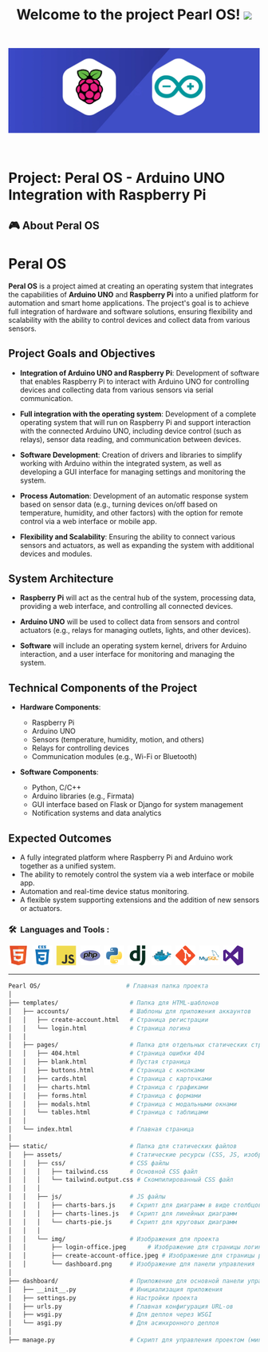 <h1 align="center">Welcome to the project Pearl OS! <img src="https://media.giphy.com/media/hvRJCLFzcasrR4ia7z/giphy.gif" width="40"></h1>
<br />

![Без названия (49)](documents/Без%20названия%20(49).png)

<br />

# Project: Peral OS - Arduino UNO Integration with Raspberry Pi


## :video_game: About Peral OS
# Peral OS

**Peral OS** is a project aimed at creating an operating system that integrates the capabilities of **Arduino UNO** and **Raspberry Pi** into a unified platform for automation and smart home applications. The project's goal is to achieve full integration of hardware and software solutions, ensuring flexibility and scalability with the ability to control devices and collect data from various sensors.

## Project Goals and Objectives

- **Integration of Arduino UNO and Raspberry Pi**: Development of software that enables Raspberry Pi to interact with Arduino UNO for controlling devices and collecting data from various sensors via serial communication.
  
- **Full integration with the operating system**: Development of a complete operating system that will run on Raspberry Pi and support interaction with the connected Arduino UNO, including device control (such as relays), sensor data reading, and communication between devices.

- **Software Development**: Creation of drivers and libraries to simplify working with Arduino within the integrated system, as well as developing a GUI interface for managing settings and monitoring the system.

- **Process Automation**: Development of an automatic response system based on sensor data (e.g., turning devices on/off based on temperature, humidity, and other factors) with the option for remote control via a web interface or mobile app.

- **Flexibility and Scalability**: Ensuring the ability to connect various sensors and actuators, as well as expanding the system with additional devices and modules.

## System Architecture

- **Raspberry Pi** will act as the central hub of the system, processing data, providing a web interface, and controlling all connected devices.
  
- **Arduino UNO** will be used to collect data from sensors and control actuators (e.g., relays for managing outlets, lights, and other devices).

- **Software** will include an operating system kernel, drivers for Arduino interaction, and a user interface for monitoring and managing the system.

## Technical Components of the Project

- **Hardware Components**:
  - Raspberry Pi
  - Arduino UNO
  - Sensors (temperature, humidity, motion, and others)
  - Relays for controlling devices
  - Communication modules (e.g., Wi-Fi or Bluetooth)

- **Software Components**:
  - Python, C/C++
  - Arduino libraries (e.g., Firmata)
  - GUI interface based on Flask or Django for system management
  - Notification systems and data analytics

## Expected Outcomes

- A fully integrated platform where Raspberry Pi and Arduino work together as a unified system.
- The ability to remotely control the system via a web interface or mobile app.
- Automation and real-time device status monitoring.
- A flexible system supporting extensions and the addition of new sensors or actuators.


### 🛠 &nbsp;Languages and Tools :

<p>
<img src="https://github.com/devicons/devicon/blob/master/icons/html5/html5-original.svg" title="HTML5" alt="HTML" width="40" height="40"/>&nbsp;
<img src="https://github.com/devicons/devicon/blob/master/icons/css3/css3-plain-wordmark.svg"  title="CSS3" alt="CSS" width="40" height="40"/>&nbsp;
<img src="https://github.com/devicons/devicon/blob/master/icons/javascript/javascript-original.svg" title="JavaScript" alt="JavaScript" width="40" height="40"/>&nbsp;
<img src="https://raw.githubusercontent.com/devicons/devicon/6910f0503efdd315c8f9b858234310c06e04d9c0/icons/php/php-original.svg" title="php" alt="php" width="40" height="40"/>&nbsp;
<img src="https://raw.githubusercontent.com/devicons/devicon/6910f0503efdd315c8f9b858234310c06e04d9c0/icons/python/python-original.svg" title="Python"  alt="Python" width="40" height="40"/>&nbsp;
<img src="https://raw.githubusercontent.com/devicons/devicon/6910f0503efdd315c8f9b858234310c06e04d9c0/icons/django/django-plain.svg" title="Django"  alt="Django" width="40" height="40"/>&nbsp;
<img src="https://raw.githubusercontent.com/devicons/devicon/6910f0503efdd315c8f9b858234310c06e04d9c0/icons/docker/docker-original.svg" title="Docker"  alt="Docker" width="40" height="40"/>&nbsp;
<img src="https://raw.githubusercontent.com/devicons/devicon/6910f0503efdd315c8f9b858234310c06e04d9c0/icons/git/git-original.svg" title="Git"  alt="Git" width="40" height="40"/>&nbsp;
<img src="https://github.com/devicons/devicon/blob/master/icons/mysql/mysql-original-wordmark.svg" title="MySQL"  alt="MySQL" width="40" height="40"/>&nbsp;
<img src="https://raw.githubusercontent.com/devicons/devicon/6910f0503efdd315c8f9b858234310c06e04d9c0/icons/visualstudio/visualstudio-plain.svg" title="visualstudio"  alt="visualstudio" width="40" height="40"/>&nbsp;
</p>

---

```bash
Pearl OS/                        # Главная папка проекта
│
├── templates/                    # Папка для HTML-шаблонов
│   ├── accounts/                 # Шаблоны для приложения аккаунтов
│   │   ├── create-account.html   # Страница регистрации
│   │   └── login.html            # Страница логина
│   │
│   ├── pages/                    # Папка для отдельных статических страниц
│   │   ├── 404.html              # Страница ошибки 404
│   │   ├── blank.html            # Пустая страница
│   │   ├── buttons.html          # Страница с кнопками
│   │   ├── cards.html            # Страница с карточками
│   │   ├── charts.html           # Страница с графиками
│   │   ├── forms.html            # Страница с формами
│   │   ├── modals.html           # Страница с модальными окнами
│   │   └── tables.html           # Страница с таблицами
│   │
│   └── index.html                # Главная страница
│
├── static/                       # Папка для статических файлов
│   ├── assets/                   # Статические ресурсы (CSS, JS, изображения)
│   │   ├── css/                  # CSS файлы
│   │   │   ├── tailwind.css      # Основной CSS файл
│   │   │   └── tailwind.output.css # Скомпилированный CSS файл
│   │   │
│   │   ├── js/                   # JS файлы
│   │   │   ├── charts-bars.js    # Скрипт для диаграмм в виде столбцов
│   │   │   ├── charts-lines.js   # Скрипт для линейных диаграмм
│   │   │   └── charts-pie.js     # Скрипт для круговых диаграмм
│   │   │
│   │   └── img/                  # Изображения для проекта
│   │       ├── login-office.jpeg      # Изображение для страницы логина
│   │       ├── create-account-office.jpeg # Изображение для страницы регистрации
│   │       └── dashboard.png     # Изображение для панели управления
│
├── dashboard/                    # Приложение для основной панели управления
│   ├── __init__.py               # Инициализация приложения
│   ├── settings.py               # Настройки проекта
│   ├── urls.py                   # Главная конфигурация URL-ов
│   ├── wsgi.py                   # Для деплоя через WSGI
│   └── asgi.py                   # Для асинхронного деплоя
│
├── manage.py                     # Скрипт для управления проектом (миграции, запуск сервера и т.п.)

```
